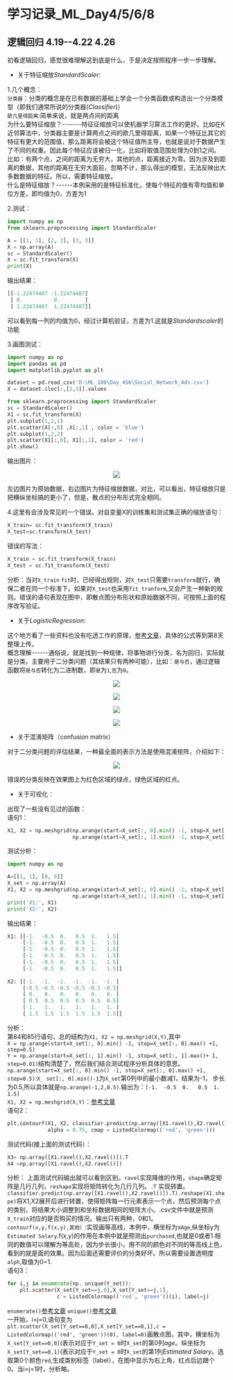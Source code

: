 
# 学习记录_ML_Day4/5/6/8
## 逻辑回归  4.19--4.22  4.26
初看逻辑回归，感觉很难理解这到底是什么，于是决定按照程序一步一步理解。  
* 关于特征缩放*StandardScaler*:  

1.几个概念：  
`分类器`：分类的概念是在已有数据的基础上学会一个分类函数或构造出一个分类模型（即我们通常所说的分类器(*Classifier*)）  
`欧几里得距离`:简单来说，就是两点间的距离  
为什么要特征缩放？-------特征征缩放可以使机器学习算法工作的更好。比如在K近邻算法中，分类器主要是计算两点之间的欧几里得距离，如果一个特征比其它的特征有更大的范围值，那么距离将会被这个特征值所主导，也就是说对于数据产生了不同的权重。因此每个特征应该被归一化，比如将取值范围处理为0到1之间。比如：有两个点，之间的距离为无穷大，其他的点，距离接近为零。因为涉及到距离的数据，其他的距离在无穷大面前，忽略不计，那么得出的模型，无法反映出大多数数据的特征。所以，需要特征缩放。  
什么是特征缩放？------本例采用的是特征标准化，使每个特征的值有零均值和单位方差，即均值为0，方差为1  

2.测试：  
```python
import numpy as np
from sklearn.preprocessing import StandardScaler

A = [[1, 1], [2, 2], [3, 3]]
X = np.array(A)
sc = StandardScaler()
X = sc.fit_transform(X)
print(X)
```
输出结果：
```python
[[-1.22474487 -1.22474487]
 [ 0.          0.        ]
 [ 1.22474487  1.22474487]]
```
可以看到每一列的均值为0，经过计算机验证，方差为1.这就是*Standardscaler*的功能  

3.画图测试：
```python
import numpy as np
import pandas as pd
import matplotlib.pyplot as plt

dataset = pd.read_csv('D:\ML_100\Day_456\Social_Network_Ads.csv')
X = dataset.iloc[:,[2,3]].values

from sklearn.preprocessing import StandardScaler
sc = StandardScaler()
X1 = sc.fit_transform(X)
plt.subplot(1,2,1)
plt.scatter(X[:,0] ,X[:,1] , color = 'blue')
plt.subplot(1,2,2)
plt.scatter(X1[:,0], X1[:,1], color = 'red')
plt.show()
```
输出图片：

<p align="center">
  <img src="https://github.com/yunhao1996/100_ML_Day4-5-6/blob/master/Figure_1.png">
</p> 

左边图片为原始数据，右边图片为特征缩放数据，对比，可以看出，特征缩放只是把横纵坐标搞的更小了，但是，散点的分布形式完全相同。

4.这里有会涉及常见的一个错误。对自变量X的训练集和测试集正确的缩放语句：
```python
X_train= sc.fit_transform(X_train)
X_test=sc.transform(X_test)
```
错误的写法：
```python
X_train = sc.fit_transform(X_train)
X_test = sc.fit_transform(X_test)
```
分析：当对`X_train` `fit`时，已经得出规则，对`X_test`只需要`transform`就行，确保二者在同一个标准下。如果对`X_test`也采用`fit_tranform`,又会产生一种新的规则。错误的语句表现在图中，即散点图分布形状和原始数据不同，可按照上面的程序改写验证。

* 关于*LogisticRegression*:  

这个地方看了一些资料也没有吃透工作的原理，[参考文章](https://www.cnblogs.com/lianyingteng/p/7701801.html)，具体的公式等到第8天整理上传。  
概念理解------通俗说，就是找到一种规律，将事物进行分类，名为回归，实际就是分类。主要用于二分类问题（其结果只有两种可能），比如：`是与否`，通过逻辑函数将`是与否`转化为二进制数，即`是`为`1`,`否`为`0`。  

<p align="center">
  <img src="https://github.com/yunhao1996/100_ML_Day4-5-6/blob/master/biji3.png">
</p>
<p align="center">
  <img src="https://github.com/yunhao1996/100_ML_Day4-5-6/blob/master/biji4.png">
</p>

 <p align="center">
  <img src="https://github.com/yunhao1996/100_ML_Day4-5-6-8/blob/master/picture/_20190426202602.png">
</p>

<p align="center">
  <img src="https://github.com/yunhao1996/100_ML_Day4-5-6-8/blob/master/picture/1556281452(1).png">
</p>

* 关于混淆矩阵（confusion matrix）

对于二分类问题的评估结果，一种最全面的表示方法是使用混淆矩阵，介绍如下：  
<p align="center">
  <img src="https://github.com/yunhao1996/100_ML_Day4-5-6/blob/master/123_20190421203235.png">
</p>
错误的分类反映在效果图上为红色区域的绿点，绿色区域的红点。  

* 关于可视化：  

出现了一些没有见过的函数：  
语句1：
```python
X1, X2 = np.meshgrid(np.arange(start=X_set[:, 0].min() -1, stop=X_set[:, 0].max() +1, step=0.01), 
                     np.arange(start=X_set[:, 1].min() -1, stop=X_set[:, 1].max()+ 1, step=0.01))
```
测试分析：  
```python
import numpy as np

A=[[1, 1], [0, 0]]
X_set = np.array(A)
X1, X2 = np.meshgrid(np.arange(start=X_set[:, 0].min() -1, stop=X_set[:, 0].max() +1, step=0.5),
                     np.arange(start=X_set[:, 1].min() -1, stop=X_set[:, 1].max()+ 1, step=0.5))
print('X1:', X1)
print('X2:', X2)
```
输出结果：
```python
X1: [[-1.  -0.5  0.   0.5  1.   1.5]
     [-1.  -0.5  0.   0.5  1.   1.5]
     [-1.  -0.5  0.   0.5  1.   1.5]
     [-1.  -0.5  0.   0.5  1.   1.5]
     [-1.  -0.5  0.   0.5  1.   1.5]
     [-1.  -0.5  0.   0.5  1.   1.5]]
     
X2: [[-1.  -1.  -1.  -1.  -1.  -1. ]
     [-0.5 -0.5 -0.5 -0.5 -0.5 -0.5]
     [ 0.   0.   0.   0.   0.   0. ]
     [ 0.5  0.5  0.5  0.5  0.5  0.5]
     [ 1.   1.   1.   1.   1.   1. ]
     [ 1.5  1.5  1.5  1.5  1.5  1.5]]
```
分析：  
第84和85行语句，总的结构为`X1, X2 = np.meshgrid(X,Y)`,其中  
`X = np.arange(start=X_set[:, 0].min() -1, stop=X_set[:, 0].max() +1, step=0.5)`  
`Y = np.arange(start=X_set[:, 1].min() -1, stop=X_set[:, 1].max()+ 1, step=0.01)`结构清楚了，然后我们结合测试程序分析具体的意思。  
`np.arange(start=X_set[:, 0].min() -1, stop=X_set[:, 0].max() +1, step=0.5)`:`X_ set[:, 0].min()-1`为`X_set`第0列中的最小数减1，结果为-1，
步长为0.5,所以具体就是`np.arange(-1,2,0.5)`.输出为：`[-1.  -0.5  0.   0.5  1.   1.5]`  
`X1, X2 = np.meshgrid(X,Y)`：[参考文章](https://blog.csdn.net/baoqian1993/article/details/52116164)  
语句2：  
```python
plt.contourf(X1, X2, classifier.predict(np.array([X1.ravel(),X2.ravel()]).T).reshape(X1.shape),
             alpha = 0.75, cmap = ListedColormap(('red', 'green')))
```
测试代码(接上面的测试代码）：
```python
X3= np.array([X1.ravel(),X2.ravel()]).T
X4 =np.array([X1.ravel(),X2.ravel()])
```
分析：
上面测试代码输出就可以看到区别。`ravel`实现降维的作用，`shape`确定矩阵是几行几列，`reshape`实现将矩阵转化为几行几列。`.T` 实现转置。  
`classifier.predict(np.array([X1.ravel(),X2.ravel()]).T).reshape(X1.shape)`将X1,X2展开后进行转置，使得矩阵每一行元素表示一个点，然后预测每个点的类别，将结果大小调整到和坐标数据相同的矩阵大小。.csv文件中就是预测`X_train`对应的是否购买的情况。输出只有两种，0和1。  
`contourf(x,y,f(x,y),其他）`:实现画等高线，本例中，横坐标为x`Age`,纵坐标y为`Estimated Salary`.f(x,y)的作用在本例中就是预测出`purchased`,也就是0或者1.相同的数值可以理解为等高处，因为步长很小，用不同的颜色对不同的等高线上色，看到的就是面的效果。因为后面还需要评价的分类好坏。所以需要设置透明度`alph`,取值为0~1.  
语句3：
```python
for i,j in enumerate(np. unique(Y_set)):
    plt.scatter(X_set[Y_set==j,0],X_set[Y_set==j,1],
                c = ListedColormap(('red', 'green'))(i), label=j)
```
`enumerate()`[参考文章](http://www.runoob.com/python/python-func-enumerate.html)
`unique()`[参考文章](https://blog.csdn.net/u012193416/article/details/79672729)  
一开始，i=j=0,语句变为` plt.scatter(X_set[Y_set==0,0],X_set[Y_set==0,1],c = ListedColormap(('red', 'green'))(0), label=0)`画散点图，其中，横坐标为`X_set[Y_set==0,0]`(表示对应于`Y_set = 0`时`X_set`的第0列*age*。纵坐标为`X_set[Y_set==0,1]`(表示对应于`Y_set = 0`时`X_set`的第1列*Estimated Salary*。选取第0个颜色`red`,生成类别标签（label），在图中显示为右上角，红点后边跟个 0。当i=j=1时，分析略。

